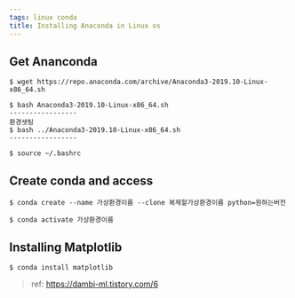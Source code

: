 ```yaml
---
tags: linux conda 
title: Installing Anaconda in Linux os
---
```


## Get Ananconda
```
$ wget https://repo.anaconda.com/archive/Anaconda3-2019.10-Linux-x86_64.sh
```
```
$ bash Anaconda3-2019.10-Linux-x86_64.sh
-----------------
환경셋팅
$ bash ../Anaconda3-2019.10-Linux-x86_64.sh
-----------------
```
```
$ source ~/.bashrc
```

## Create conda and access
```
$ conda create --name 가상환경이름 --clone 복제할가상환경이름 python=원하는버전
```
```
$ conda activate 가상환경이름
```

## Installing Matplotlib
```
$ conda install matplotlib
```

> ref: <https://dambi-ml.tistory.com/6>

